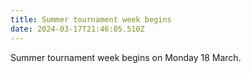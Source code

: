 ```yaml
---
title: Summer tournament week begins
date: 2024-03-17T21:46:05.510Z
---
```

Summer tournament week begins on Monday 18 March.